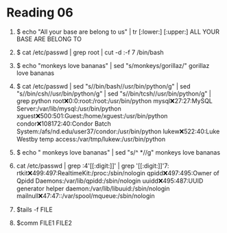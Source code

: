 Reading 06
==========

1.
    $ echo "All your base are belong to us" | tr [:lower:] [:upper:]
    ALL YOUR BASE ARE BELONG TO 
    
2.
    $ cat /etc/passwd | grep root | cut -d :-f 7
    /bin/bash
    
3.
    $ echo "monkeys love bananas" | sed "s/monkeys/gorillaz/"
    gorillaz love bananas
    
4.
    $ cat /etc/passwd | sed "s/\/bin\/bash/\/usr\/bin\/python/g" | sed "s/\/bin\/csh/\/usr\/bin\/python/g" | sed "s/\/bin\/tcsh/\/usr\/bin\/python/g"  | grep python
    root:x:0:0:root:/root:/usr/bin/python
    mysql:x:27:27:MySQL Server:/var/lib/mysql:/usr/bin/python
    xguest:x:500:501:Guest:/home/xguest:/usr/bin/python
    condor:x:108172:40:Condor Batch System:/afs/nd.edu/user37/condor:/usr/bin/python
    lukew:x:522:40:Luke Westby temp access:/var/tmp/lukew:/usr/bin/python
    
 5.
    $ echo "     monkeys love bananas" | sed "s/^ *//g"
    monkeys love bananas
 
 6.
    cat /etc/passwd | grep :4'[[:digit:]]' | grep '[[:digit:]]'7:
    rtkit:x:499:497:RealtimeKit:/proc:/sbin/nologin
    qpidd:x:497:495:Owner of Qpidd Daemons:/var/lib/qpidd:/sbin/nologin
    uuidd:x:495:487:UUID generator helper daemon:/var/lib/libuuid:/sbin/nologin
    mailnull:x:47:47::/var/spool/mqueue:/sbin/nologin
 
 7.
    $tails -f FILE
 
 8.
    $comm FILE1 FILE2
 